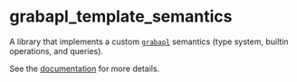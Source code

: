 # grabapl_template_semantics

A library that implements a custom [`grabapl`](https://crates.io/crates/grabapl) semantics (type system, builtin operations, and queries).

See the [documentation](https://docs.rs/grabapl_template_semantics/latest/grabapl_template_semantics/) for more details.